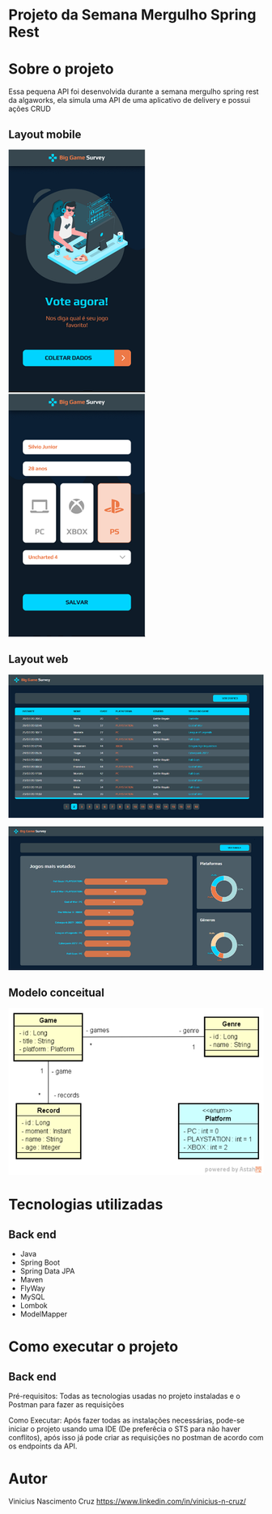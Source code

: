 # Projeto da Semana Mergulho Spring Rest 

# Sobre o projeto

Essa pequena API foi desenvolvida durante a semana mergulho spring rest da algaworks, ela simula uma API de uma aplicativo de delivery e possui ações CRUD

## Layout mobile
![Mobile 1](https://github.com/acenelio/assets/raw/main/sds1/mobile1.png) ![Mobile 2](https://github.com/acenelio/assets/raw/main/sds1/mobile2.png)

## Layout web
![Web 1](https://github.com/acenelio/assets/raw/main/sds1/web1.png)

![Web 2](https://github.com/acenelio/assets/raw/main/sds1/web2.png)

## Modelo conceitual
![Modelo Conceitual](https://github.com/acenelio/assets/raw/main/sds1/modelo-conceitual.png)

# Tecnologias utilizadas
## Back end
- Java
- Spring Boot
- Spring Data JPA 
- Maven
- FlyWay 
- MySQL
- Lombok
- ModelMapper 

# Como executar o projeto

## Back end
Pré-requisitos: Todas as tecnologias usadas no projeto instaladas e o Postman para fazer as requisições 

Como Executar: Após fazer todas as instalações necessárias, pode-se iniciar o projeto usando uma IDE (De preferêcia o STS para não haver conflitos), após isso já pode 
criar as requisições no postman de acordo com os endpoints da API.

# Autor

Vinicius Nascimento Cruz 
https://www.linkedin.com/in/vinicius-n-cruz/
